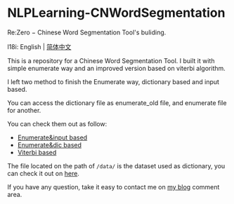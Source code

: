 # NLPLearning-CNWordSegmentation
Re:Zero − Chinese Word Segmentation Tool's buliding.

l18i: English | [简体中文](/CN/readme.md)

This is a repository for a Chinese Word Segmentation Tool.
I built it with simple enumerate way and an improved version based on viterbi algorithm.

I left two method to finish the Enumerate way, dictionary based and input based.

You can access the dictionary file as enumerate_old file, and enumerate file for another.

You can check them out as follow:
- [Enumerate&input based](./enumerate.ipynb)
- [Enumerate&dic based](./enumerate_old.ipynb)
- [Viterbi based](./viterbi.ipynb)

The file located on the path of `/data/` is the dataset used as dictionary, you can check it out on [here](/data/).

If you have any question, take it easy to contact me on [my blog](https://blog.cha.moe/article/cec83ef9.html) comment area.
